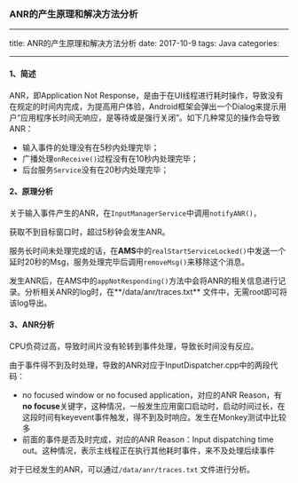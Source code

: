 ### ANR的产生原理和解决方法分析

---
title: ANR的产生原理和解决方法分析
date: 2017-10-9
tags: Java
categories: 

---

#### 1、简述

ANR，即Application Not Response，是由于在UI线程进行耗时操作，导致没有在规定的时间内完成，为提高用户体验，Android框架会弹出一个Dialog来提示用户“应用程序长时间无响应，是等待或是强行关闭”。如下几种常见的操作会导致ANR：

- 输入事件的处理没有在5秒内处理完毕；
- 广播处理`onReceive()`过程没有在10秒内处理完毕；
- 后台服务`Service`没有在20秒内处理完毕；

#### 2、原理分析

关于输入事件产生的ANR，在`InputManagerService`中调用`notifyANR()`，

获取不到目标窗口时，超过5秒钟会发生ANR。

服务长时间未处理完成的话，在**AMS**中的`realStartServiceLocked()`中发送一个延时20秒的Msg，服务处理完毕后调用`removeMsg()`来移除这个消息。

发生ANR后，在AMS中的`appNotResponding()`方法中会将ANR的相关信息进行记录。分析相关ANR的log时，在**/data/anr/traces.txt** 文件中，无需root即可将该log导出。

#### 3、ANR分析

CPU负荷过高，导致时间片没有轮转到事件处理，导致长时间没有反应。

由于事件得不到及时处理，导致的ANR对应于InputDispatcher.cpp中的两段代码：

* no focused window or no focused application，对应的ANR Reason，有**no focuse**关键字，这种情况，一般发生应用窗口启动时，启动时间过长，在这段时间有keyevent事件触发，得不到及时响应。发生在Monkey测试中比较多
* 前面的事件是否及时完成，对应的ANR Reason：Input dispatching time out。这种情况，表示主线程正在执行其他耗时事件，来不及处理后续事件

对于已经发生的ANR，可以通过`/data/anr/traces.txt` 文件进行分析。